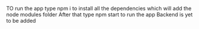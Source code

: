 TO run the app type npm i to install all the dependencies which will add the node modules folder
After that type npm start to run the app
Backend is yet to be added 

